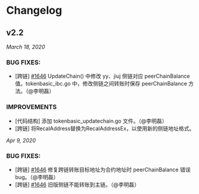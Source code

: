 # Changelog

## v2.2

*March 18, 2020*



### BUG FIXES:

- [跨链] [\#1646](http://114.242.31.175:85/zentao/bug-view-1646.html) UpdateChain() 中修改 yy、jiuj 侧链对应 peerChainBalance值。tokenbasic_ibc.go 中，修改侧链之间转账时保存 peerChainBalance 方法。（@李明磊）

### IMPROVEMENTS
- [代码结构] 添加 tokenbasic_updatechain.go 文件。（@李明磊）
- [跨链] 将RecalAddress替换为RecalAddressEx，以使用新的侧链地址格式。

*Apr 9, 2020*

### BUG FIXES:

- [跨链] [\#1646](https://dc.giblockchain.cn/zentao/bug-view-1646.html) 修复跨链转账目标地址为合约地址时 peerChainBalance 错误 bug。（@李明磊）
- [跨链] [\#1646](https://dc.giblockchain.cn/zentao/bug-view-1646.html) 旧版侧链不能转账到主链。（@李明磊）
